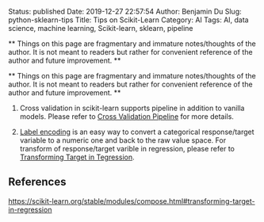 Status: published
Date: 2019-12-27 22:57:54
Author: Benjamin Du
Slug: python-sklearn-tips
Title: Tips on Scikit-Learn
Category: AI
Tags: AI, data science, machine learning, Scikit-learn, sklearn, pipeline

**
Things on this page are fragmentary and immature notes/thoughts of the author.
It is not meant to readers but rather for convenient reference of the author and future improvement.
**


**
Things on this page are fragmentary and immature notes/thoughts of the author.
It is not meant to readers but rather for convenient reference of the author and future improvement.
**

1. Cross validation in scikit-learn supports pipeline in addition to vanilla models.
    Please refer to 
    [Cross Validation Pipeline](https://chrisalbon.com/machine_learning/model_evaluation/cross_validation_pipeline/)
    for more details.

3. [Label encoding](https://scikit-learn.org/stable/modules/preprocessing_targets.html#label-encoding)
    is an easy way to convert a categorical response/target variable to a numeric one and back to the raw value space.
    For transform of response/target varible in regression,
    please refer to [Transforming Target in Tegression](https://scikit-learn.org/stable/modules/compose.html#transforming-target-in-regression).

## References

https://scikit-learn.org/stable/modules/compose.html#transforming-target-in-regression
